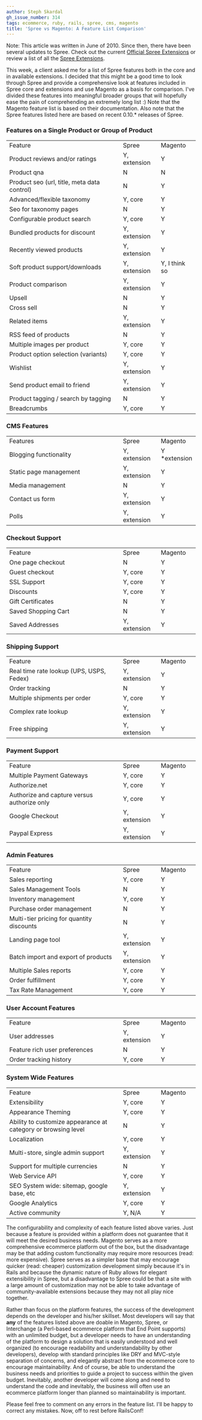 ```yaml
---
author: Steph Skardal
gh_issue_number: 314
tags: ecommerce, ruby, rails, spree, cms, magento
title: 'Spree vs Magento: A Feature List Comparison'
---
```


Note: This article was written in June of 2010. Since then, there have been several updates to Spree. Check out the current [Official Spree Extensions](http://www.spreecommerce.com/extensions?is_official=true) or review a list of all the [Spree Extensions](http://www.spreecommerce.com/extensions).

This week, a client asked me for a list of Spree features both in the core and in available extensions. I decided that this might be a good time to look through Spree and provide a comprehensive look at features included in Spree core and extensions and use Magento as a basis for comparison. I've divided these features into meaningful broader groups that will hopefully ease the pain of comprehending an extremely long list :) Note that the Magento feature list is based on their documentation. Also note that the Spree features listed here are based on recent 0.10.* releases of Spree.

### Features on a Single Product or Group of Product

<table cellpadding="2" cellspacing="0" width="100%"><tbody>
<tr class="alt header"><td width="60%">Feature</td><td width="20%">Spree</td><td>Magento</td></tr>
<tr><td>Product reviews and/or ratings</td><td>Y, extension</td><td>Y</td></tr>
<tr class="alt"><td>Product qna</td><td>N</td><td>N</td></tr>
<tr><td>Product seo (url, title, meta data control)</td><td>N</td><td>Y</td></tr>
<tr class="alt"><td>Advanced/flexible taxonomy</td><td>Y, core</td><td>Y</td></tr>
<tr><td>Seo for taxonomy pages</td><td>N</td><td>Y</td></tr>
<tr class="alt"><td>Configurable product search</td><td>Y, core</td><td>Y</td></tr>
<tr><td>Bundled products for discount</td><td>Y, extension</td><td>Y</td></tr>
<tr class="alt"><td>Recently viewed products</td><td>Y, extension</td><td>Y</td></tr>
<tr><td>Soft product support/downloads</td><td>Y, extension</td><td>Y, I think so</td></tr>
<tr class="alt"><td>Product comparison</td><td>Y, extension</td><td>Y</td></tr>
<tr><td>Upsell</td><td>N</td><td>Y</td></tr>
<tr class="alt"><td>Cross sell</td><td>N</td><td>Y</td></tr>
<tr><td>Related items</td><td>Y, extension</td><td>Y</td></tr>
<tr class="alt"><td>RSS feed of products</td><td>N</td><td>Y</td></tr>
<tr><td>Multiple images per product</td><td>Y, core</td><td>Y</td></tr>
<tr class="alt"><td>Product option selection (variants)</td><td>Y, core</td><td>Y</td></tr>
<tr><td>Wishlist</td><td>Y, extension</td><td>Y</td></tr>
<tr class="alt"><td>Send product email to friend</td><td>Y, extension</td><td>Y</td></tr>
<tr><td>Product tagging / search by tagging</td><td>N</td><td>Y</td></tr>
<tr class="alt"><td>Breadcrumbs</td><td>Y, core</td><td>Y</td></tr></tbody></table>

### CMS Features

<table cellpadding="2" cellspacing="0" width="100%"><tbody>
<tr class="alt header"><td width="60%">Features</td><td width="20%">Spree</td><td>Magento</td></tr>
<tr><td>Blogging functionality</td><td>Y, extension</td><td>Y *extension</td></tr>
<tr class="alt"><td>Static page management</td><td>Y, extension</td><td>Y</td></tr>
<tr><td>Media management</td><td>N</td><td>Y</td></tr>
<tr class="alt"><td>Contact us form</td><td>Y, extension</td><td>Y</td></tr>
<tr><td>Polls</td><td>Y, extension</td><td>Y</td></tr></tbody></table>

### Checkout Support

<table cellpadding="2" cellspacing="0" width="100%"><tbody>
<tr class="alt header"><td width="60%">Feature</td><td width="20%">Spree</td><td>Magento</td></tr>
<tr><td>One page checkout</td><td>N</td><td>Y</td></tr>
<tr class="alt"><td>Guest checkout</td><td>Y, core</td><td>Y</td></tr>
<tr><td>SSL Support</td><td>Y, core</td><td>Y</td></tr>
<tr class="alt"><td>Discounts</td><td>Y, core</td><td>Y</td></tr>
<tr><td>Gift Certificates</td><td>N</td><td>Y</td></tr>
<tr class="alt"><td>Saved Shopping Cart</td><td>N</td><td>Y</td></tr>
<tr><td>Saved Addresses</td><td>Y, extension</td><td>Y</td></tr></tbody></table>

### Shipping Support

<table cellpadding="2" cellspacing="0" width="100%"><tbody>
<tr class="alt header"><td width="60%">Feature</td><td width="20%">Spree</td><td>Magento</td></tr>
<tr><td>Real time rate lookup (UPS, USPS, Fedex)</td><td>Y, extension</td><td>Y</td></tr>
<tr class="alt"><td>Order tracking</td><td>N</td><td>Y</td></tr>
<tr><td>Multiple shipments per order</td><td>Y, core</td><td>Y</td></tr>
<tr class="alt"><td>Complex rate lookup</td><td>Y, extension</td><td>Y</td></tr>
<tr><td>Free shipping</td><td>Y, extension</td><td>Y</td></tr></tbody></table>

### Payment Support

<table cellpadding="2" cellspacing="0" width="100%"><tbody>
<tr class="alt header"><td width="60%">Feature</td><td width="20%">Spree</td><td>Magento</td></tr>
<tr><td>Multiple Payment Gateways</td><td>Y, core</td><td>Y</td></tr>
<tr class="alt"><td>Authorize.net</td><td>Y, core</td><td>Y</td></tr>
<tr><td>Authorize and capture versus authorize only</td><td>Y, core</td><td>Y</td></tr>
<tr class="alt"><td>Google Checkout</td><td>Y, extension</td><td>Y</td></tr>
<tr><td>Paypal Express</td><td>Y, extension</td><td>Y</td></tr></tbody></table>

### Admin Features

<table cellpadding="2" cellspacing="0" width="100%"><tbody>
<tr class="alt header"><td width="60%">Feature</td><td width="20%">Spree</td><td>Magento</td></tr>
<tr><td>Sales reporting</td><td>Y, core</td><td>Y</td></tr>
<tr class="alt"><td>Sales Management Tools</td><td>N</td><td>Y</td></tr>
<tr><td>Inventory management</td><td>Y, core</td><td>Y</td></tr>
<tr class="alt"><td>Purchase order management</td><td>N</td><td>Y</td></tr>
<tr><td>Multi-tier pricing for quantity discounts</td><td>N</td><td>Y</td></tr>
<tr class="alt"><td>Landing page tool</td><td>Y, extension</td><td>Y</td></tr>
<tr><td>Batch import and export of products</td><td>Y, extension</td><td>Y</td></tr>
<tr class="alt"><td>Multiple Sales reports</td><td>Y, core</td><td>Y</td></tr>
<tr><td>Order fulfillment</td><td>Y, core</td><td>Y</td></tr>
<tr class="alt"><td>Tax Rate Management</td><td>Y, core</td><td>Y</td></tr></tbody></table>

### User Account Features

<table cellpadding="2" cellspacing="0" width="100%"><tbody>
<tr class="alt header"><td width="60%">Feature</td><td width="20%">Spree</td><td>Magento</td></tr>
<tr><td>User addresses</td><td>Y, extension</td><td>Y</td></tr>
<tr class="alt"><td>Feature rich user preferences</td><td>N</td><td>Y</td></tr>
<tr><td>Order tracking history</td><td>Y, core</td><td>Y</td></tr></tbody></table>

### System Wide Features

<table cellpadding="2" cellspacing="0" width="100%"><tbody>
<tr class="alt header"><td width="60%">Feature</td><td width="20%">Spree</td><td>Magento</td></tr>
<tr><td>Extensibility</td><td>Y, core</td><td>Y</td></tr>
<tr class="alt"><td>Appearance Theming</td><td>Y, core</td><td>Y</td></tr>
<tr><td>Ability to customize appearance at category or browsing level</td><td>N</td><td>Y</td></tr>
<tr class="alt"><td>Localization</td><td>Y, core</td><td>Y</td></tr>
<tr><td>Multi-store, single admin support</td><td>Y, extension</td><td>Y</td></tr>
<tr class="alt"><td>Support for multiple currencies</td><td>N</td><td>Y</td></tr>
<tr><td>Web Service API</td><td>Y, core</td><td>Y</td></tr>
<tr class="alt"><td>SEO System wide: sitemap, google base, etc</td><td>Y, extension</td><td>Y</td></tr>
<tr><td>Google Analytics</td><td>Y, core</td><td>Y</td></tr>
<tr class="alt"><td>Active community</td><td>Y, N/A</td><td>Y</td></tr></tbody></table>

The configurability and complexity of each feature listed above varies. Just because a feature is provided within a platform does not guarantee that it will meet the desired business needs. Magento serves as a more comprehensive ecommerce platform out of the box, but the disadvantage may be that adding custom functionality may require more resources (read: more expensive). Spree serves as a simpler base that may encourage quicker (read: cheaper) customization development simply because it's in Rails and because the dynamic nature of Ruby allows for elegant extensibility in Spree, but a disadvantage to Spree could be that a site with a large amount of customization may not be able to take advantage of community-available extensions because they may not all play nice together.

Rather than focus on the platform features, the success of the development depends on the developer and his/her skillset. Most developers will say that **any** of the features listed above are doable in Magento, Spree, or Interchange (a Perl-based ecommerce platform that End Point supports) with an unlimited budget, but a developer needs to have an understanding of the platform to design a solution that is easily understood and well organized (to encourage readability and understandability by other developers), develop with standard principles like DRY and MVC-style separation of concerns, and elegantly abstract from the ecommerce core to encourage maintainability. And of course, be able to understand the business needs and priorities to guide a project to success within the given budget. Inevitably, another developer will come along and need to understand the code and inevitably, the business will often use an ecommerce platform longer than planned so maintainability is important.

Please feel free to comment on any errors in the feature list. I'll be happy to correct any mistakes. Now, off to rest before RailsConf!
